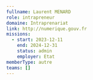 ```yaml
---
fullname: Laurent MENARD
role: intrapreneur
domaine: Intraprenariat
link: http://numerique.gouv.fr
missions:
  - start: 2023-12-11
    end: 2024-12-31
    status: admin
    employer: Etat
memberType: autre
teams: []
---
```

